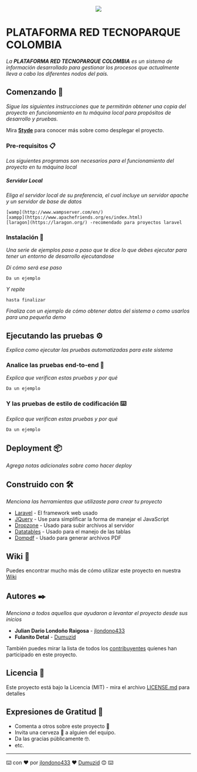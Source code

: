 <p align="center"><img src="https://ci4.googleusercontent.com/proxy/N1TwiELk9ROqhnFRUubnvlQrOh6eSS1ktRcBU9x1IJtovs54lp_vDAjizw13S3G9mdlnbXY7bqss1h4Yg6s8Pgev7IDzs3aDSILLAABKqIp1x92j4WcAFJrvJG_N2w=s0-d-e1-ft#http://drive.google.com/uc?export=view&id=1QLkYJuTk4JaT9nqHF7Rw6eF5p0G3or4C"></p>


# **PLATAFORMA RED TECNOPARQUE COLOMBIA**


_La **PLATAFORMA RED TECNOPARQUE COLOMBIA** es un sistema de información desarrollado para gestionar los procesos que actualmente lleva a cabo los diferentes nodos del país._

## Comenzando 🚀

_Sigue las siguientes instrucciones que te permitirán obtener una copia del proyecto en funcionamiento en tu máquina local para propósitos de desarrollo y pruebas._


Mira  **[Styde](https://styde.net/como-instalar-proyectos-existentes-de-laravel/)** para conocer más sobre como desplegar el proyecto.


### Pre-requisitos 📋

_Los siguientes programas son necesarios para el funcionamiento del proyecto en tu máquina local_

##### Servidor Local

_Eliga el servidor local de su preferencia, el cual incluye un servidor apache y un servidor de base de datos_
```
[wamp](http://www.wampserver.com/en/)
[xampp](https://www.apachefriends.org/es/index.html)
[laragon](https://laragon.org/) -recomendado para proyectos laravel
```

### Instalación 🔧

_Una serie de ejemplos paso a paso que te dice lo que debes ejecutar para tener un entorno de desarrollo ejecutandose_

_Dí cómo será ese paso_

```
Da un ejemplo
```

_Y repite_

```
hasta finalizar
```

_Finaliza con un ejemplo de cómo obtener datos del sistema o como usarlos para una pequeña demo_

## Ejecutando las pruebas ⚙️

_Explica como ejecutar las pruebas automatizadas para este sistema_

### Analice las pruebas end-to-end 🔩

_Explica que verifican estas pruebas y por qué_

```
Da un ejemplo
```

### Y las pruebas de estilo de codificación ⌨️

_Explica que verifican estas pruebas y por qué_

```
Da un ejemplo
```

## Deployment 📦

_Agrega notas adicionales sobre como hacer deploy_

## Construido con 🛠️

_Menciona las herramientas que utilizaste para crear tu proyecto_

* [Laravel](https://laravel.com/docs/5.8) - El framework web usado
* [JQuery](https://jquery.com/) - Use para simplificar la forma de manejar el JavaScript
* [Dropzone](https://www.dropzonejs.com/) - Usado para subir archivos al servidor
* [Datatables](http://yajrabox.com/docs/laravel-datatables) - Usado para el manejo de las tablas
* [Dompdf](https://github.com/barryvdh/laravel-dompdf) - Usado para generar archivos PDF

## Wiki 📖

Puedes encontrar mucho más de cómo utilizar este proyecto en nuestra [Wiki](https://github.com/tu/proyecto/wiki)

## Autores ✒️

_Menciona a todos aquellos que ayudaron a levantar el proyecto desde sus inicios_

* **Julian Dario Londoño Raigosa** - [jlondono433](https://gitlab.com/jlondono433)
* **Fulanito Detal**  - [Dumuzid](https://gitlab.com/Dumuzid)

También puedes mirar la lista de todos los [contribuyentes](https://gitlab.com/tecnoparque/gestion2019/-/graphs/master) quíenes han participado en este proyecto.

## Licencia 📄

Este proyecto está bajo la Licencia (MIT) - mira el archivo [LICENSE.md](LICENSE.md) para detalles

## Expresiones de Gratitud 🎁

* Comenta a otros sobre este proyecto 📢
* Invita una cerveza 🍺 a alguien del equipo.
* Da las gracias públicamente 🤓.
* etc.



---
⌨️ con ❤️ por [jlondono433](https://gitlab.com/jlondono433) ❤️ [Dumuzid](https://gitlab.com/Dumuzid)  😊 ⌨️
